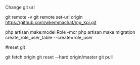 Change git url 

git remote -v 
git remote set-url origin https://github.com/wkemmachat/mp_kpi.git




php artisan make:model Role -mcr
php artisan make:migration create_role_user_table --create=role_user


#reset git 

git fetch origin
git reset --hard origin/master
git pull
